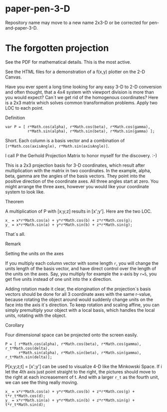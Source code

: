 # paper-pen-3-D
Repository name may move to a new name 2x3-D or be corrected for pen-and-paper-3-D.

The forgotten projection
========================

See the PDF for mathematical details. This is the most active.

See the HTML files for a demonstration of a f(x,y) plotter on the 2-D Canvas.

Have you ever spent a long time looking for any easy 3-D to 2-D conversion
and often thought, that a 4x4 system with viewport division is more than you
would expect? Can´t we get rid of the homogenous coordinates? Here is a 2x3
matrix which solves common transformation problems. Apply two LOC to each point.

Definition

```
var P = [ r*Math.cos(alpha), r*Math.cos(beta), r*Math.cos(gamma),
          r*Math.sin(alpha), r*Math.sin(beta), r*Math.sin(gamma) ];
```

Short. Each column is a basis vector and a combination of `[r*Math.cos(axisAngle), r*Math.sin(axisAngle)]`.

I call P the Gerhold Projection Matrix to honor myself for the discovery. :-)
      
This is a 2x3 projection basis for 3-D coordinates, which result 
after multiplication with the matrix in two coordinates. In the example, 
alpha, beta, gamma are the angles of the basis vectors. They point into the
positive direction of the coordinate axes. All three angles start at zero.
You might arrange the three axes, however you would like your coordinate system
to look like.

Theorem

A multiplication of P with [x;y;z] results in [x';y']. Here are the two LOC.

```
x_ = x*r*Math.cos(a) + y*r*Math.cos(b) + z*r*Math.cos(g);
y_ = x*r*Math.sin(a) + y*r*Math.sin(b) + z*r*Math.sin(g);
```

That´s all. 

Remark 

Setting the units on the axes

If you multiply each column vector with some length `r`, you will change the units length
of the basis vector, and have direct control over the length of the units on the axes.
Say, you multiply for example the x-axis by `r=5`, you get five units instead of one unit
into the x direction.

Adding rotation made it clear, the elongination of the projection´s basis vectors should
be done for all 3 coordinate axes with the same r-value, because rotating the object
around would suddenly change units on the face into the axis it´s direction. To keep 
rotation and scaling affine, you can simply premultiply your object with a local basis,
which handles the local units, rotating with the object.

Corollary 

Four dimensional space can be projected onto the screen easily.

```
P = [ r*Math.cos(alpha), r*Math.cos(beta), r*Math.cos(gamma), r_t*Math.cos(delta),
      r*Math.sin(alpha), r*Math.sin(beta), r*Math.sin(gamma), r_t*Math.sin(delta)];
```

P[x;y;z;t] = [x';y'] can be used to visualize 4-D like the Minkowski Space.
If i let the 4th axis just point straight to the right, the pictures should 
move to the right at each increasement of t. And with a larger `r_t` as the fourth
unit, we can see the thing really moving.

```
x_ = x*r*Math.cos(a) + y*r*Math.cos(b) + z*r*Math.cos(g) + t*r_t*Math.cos(d);
y_ = x*r*Math.sin(a) + y*r*Math.sin(b) + z*r*Math.sin(g) + t*r_t*Math.sin(d);
```
